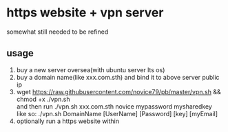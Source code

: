 # https website + vpn server
somewhat still needed to be refined

## usage
1. buy a new server oversea(with ubuntu server lts os)
2. buy a domain name(like xxx.com.sth) and bind it to above server public ip
3. wget https://raw.githubusercontent.com/novice79/pb/master/vpn.sh && chmod +x ./vpn.sh      
and then run ./vpn.sh xxx.com.sth novice mypassword mysharedkey      
like so: ./vpn.sh DomainName [UserName] [Password] [key] [myEmail]
4. optionally run a https website within